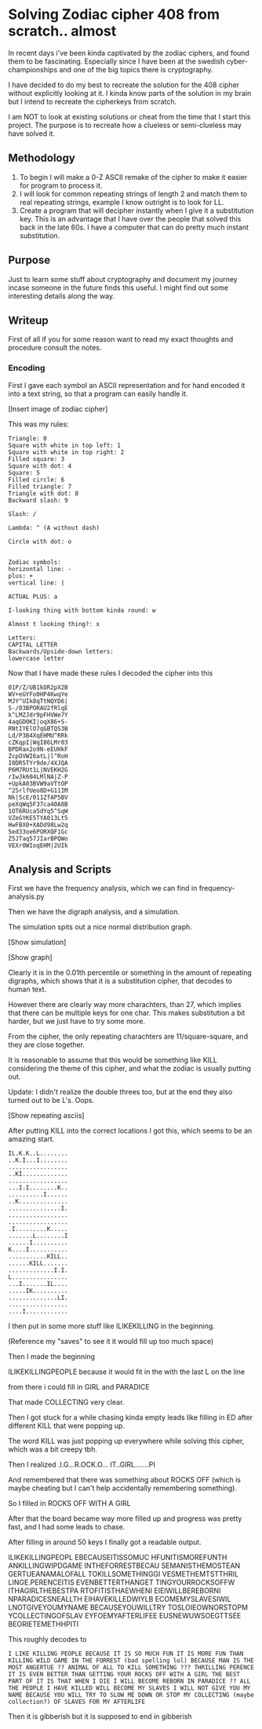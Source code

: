 # Solving Zodiac cipher 408 from scratch.. almost

In recent days i've been kinda captivated by the zodiac ciphers, and found them to be fascinating. Especially since I have been at the swedish cyber-championships and one of the big topics there is cryptography.

I have decided to do my best to recreate the solution for the 408 cipher without explicitly looking at it. I kinda know parts of the solution in my brain but I intend to recreate the cipherkeys from scratch.

I am NOT to look at existing solutions or cheat from the time that I start this project. The purpose is to recreate how a clueless or semi-clueless may have solved it.

## Methodology
1. To begin I will make a 0-Z ASCII remake of the cipher to make it easier for program to process it.
2. I will look for common repeating strings of length 2 and match them to real repeating strings, example I know outright is to look for LL.
3. Create a program that will decipher instantly when I give it a substitution key. This is an advantage that I have over the people that solved this back in the late 60s. I have a computer that can do pretty much instant substitution.

## Purpose
Just to learn some stuff about cryptography and document my journey incase someone in the future finds this useful. I might find out some interesting details along the way.

## Writeup

First of all if you for some reason want to read my exact thoughts and procedure consult the notes.

### Encoding
First I gave each symbol an ASCII representation and for hand encoded it into a text string, so that a program can easily handle it.

[Insert image of zodiac cipher]

This was my rules:

```
Triangle: 0
Square with white in top left: 1
Square with white in top right: 2
Filled square: 3
Square with dot: 4
Square: 5
Filled circle: 6
Filled triangle: 7
Triangle with dot: 8
Backward slash: 9

Slash: /

Lambda: ^ (A without dash)

Circle with dot: o


Zodiac symbols:
horizontal line: -
plus: +
vertical line: |

ACTUAL PLUS: a

I-looking thing with bottom kinda round: w

Almost t looking thing?: x

Letters:
CAPITAL LETTER
Backwards/Upside-down letters:
lowercase letter
```

Now that I have made these rules I decoded the cipher into this

```
01P/Z/UB1kOR2pX2B
WV+eGYFo0HP4KwqYe
MJY^UIk8qTtNQYD6|
S-/03BPORAU2fRlqE
k^LMZJdr9pFHVWe7Y
4aqGD0KI|oqX86+S-
RNtIYElO7qGBTQS3B
Ld/P3B4XqEHMU^RRk
cZKqpI|WqI86LMr03
BPDRax2o9N-eEUHkF
ZcpOVWI6atL|l^RoH
I0DR5TYr9de/4XJQA
P6M7RUt1L|NVEKH2G
rIwJk604LMlNA|Z-P
+UpkA03BVW9aVTtOP
^2SrlfUeo8D+G11IM
Nk|ScE/011ZfAP5BV
peXqWq5F37ca40A0B
1OT6RUca5dYq5^SqW
VZeGYKE5TYA013Lt5
HwFBX0+XADd98Lw2q
5ed33oe6PORXQF1Gc
Z5JTaq57JIarBPQWo
VEXr0WIoqEHM|2UIk
```
## Analysis and Scripts

First we have the frequency analysis, which we can find in frequency-analysis.py

Then we have the digraph analysis, and a simulation.

The simulation spits out a nice normal distribution graph.

[Show simulation]

[Show graph]

Clearly it is in the 0.01th percentile or something in the amount of repeating digraphs, which shows that it is a substitution cipher, that decodes to human text.

However there are clearly way more charachters, than 27, which implies that there can be multiple keys for one char. This makes substitution a bit harder, but we just have to try some more.


From the cipher, the only repeating charachters are 11/square-square, and they are close together.

It is reasonable to assume that this would be something like KILL considering the theme of this cipher, and what the zodiac is usually putting out.

Update: I didn't realize the double threes too, but at the end they also turned out to be L's. Oops.

[Show repeating asciis]

After putting KILL into the correct locations I got this, which seems to be an amazing start.

```
IL.K.K..L........
..K.I...I........
.................
..KI.............
.................
...I.I........K..
..........I......
..K..............
...............I.
.................
.................
.I.........K.....
.......L........I
......I..........
K....I...........
...........KILL..
......KILL.......
.............I.I.
L................
...I.......IL....
.....IK..........
..............LI.
.................
....I............
```

I then put in some more stuff like ILIKEKILLING in the beginning.

(Reference my "saves" to see it it would fill up too much space)

Then I made the beginning

ILIKEKILLINGPEOPLE because it would fit in the with the last L on the line

from there i could fill in GIRL and PARADICE

That made COLLECTING very clear.

Then I got stuck for a while chasing kinda empty leads like filling in
ED after different KILL that were popping up.

The word KILL was just popping up everywhere while solving this cipher, which was a bit creepy tbh.

Then I realized
.I.G...R.OCK.O...
IT..GIRL.......PI

And remembered that there was something about ROCKS OFF (which is maybe cheating but I can't help accidentally remembering something).

So I filled in
ROCKS OFF WITH A GIRL

After that the board became way more filled up and progress was pretty fast, and I had some leads to chase.

After filling in around 50 keys I finally got a readable output.

ILIKEKILLINGPEOPL
EBECAUSEITISSOMUC
HFUNITISMOREFUNTH
ANKILLINGWIPDGAME
INTHEFORRESTBECAU
SEMANISTHEMOSTEAN
GERTUEANAMALOFALL
TOKILLSOMETHINGGI
VESMETHEMTSTTHRIL
LINGE.PERENCEITIS
EVENBETTERTHANGET
TINGYOURROCKSOFFW
ITHAGIRLTHEBESTPA
RTOFITISTHAEWHENI
EIEIWILLBEREBORNI
NPARADICESNEALLTH
EIHAVEKILLEDWIYLB
ECOMEMYSLAVESIWIL
LNOTGIVEYOUMYNAME
BECAUSEYOUWILLTRY
TOSLOIEOWNORSTOPM
YCOLLECTINGOFSLAV
EYFOEMYAFTERLIFEE
EUSNEWUWSOEGTTSEE
BEORIETEMETHHPITI

This roughly decodes to

```
I LIKE KILLING PEOPLE BECAUSE IT IS SO MUCH FUN IT IS MORE FUN THAN KILLING WILD GAME IN THE FORREST (bad spelling lol) BECAUSE MAN IS THE MOST ANGERTUE ?? ANIMAL OF ALL TO KILL SOMETHING ??? THRILLING PERENCE IT IS EVEN BETTER THAN GETTING YOUR ROCKS OFF WITH A GIRL THE BEST PART OF IT IS THAT WHEN I DIE I WILL BECOME REBORN IN PARADICE ?? ALL THE PEOPLE I HAVE KILLED WILL BECOME MY SLAVES I WILL NOT GIVE YOU MY NAME BECAUSE YOU WILL TRY TO SLOW ME DOWN OR STOP MY COLLECTING (maybe collection?) OF SLAVES FOR MY AFTERLIFE 
```
Then it is gibberish but it is supposed to end in gibberish
